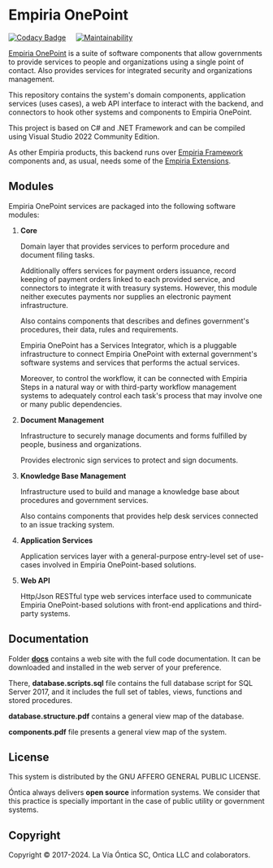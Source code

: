 ﻿# Empiria OnePoint

[![Codacy Badge](https://app.codacy.com/project/badge/Grade/5b3ebddf0bce44188ad00877840a18f6)](https://www.codacy.com/gh/Ontica/Empiria.OnePoint/dashboard?utm_source=github.com&amp;utm_medium=referral&amp;utm_content=Ontica/Empiria.OnePoint&amp;utm_campaign=Badge_Grade) &nbsp; &nbsp; [![Maintainability](https://api.codeclimate.com/v1/badges/a66f2027efa4d2091661/maintainability)](https://codeclimate.com/github/Ontica/Empiria.OnePoint/maintainability)

[Empiria OnePoint](http://www.ontica.org/) is a suite of software components that allow governments
to provide services to people and organizations using a single point of contact. Also provides services
for integrated security and organizations management.

This repository contains the system's domain components, application services (uses cases),
a web API interface to interact with the backend, and connectors to hook other systems and components
to Empiria OnePoint.

This project is based on C# and .NET Framework and can be compiled using Visual Studio 2022 Community Edition.

As other Empiria products, this backend runs over [Empiria Framework](https://github.com/Ontica/Empiria.Core)
components and, as usual, needs some of the [Empiria Extensions](https://github.com/Ontica/Empiria.Extensions).

## Modules

Empiria OnePoint services are packaged into the following software modules:

1.  **Core**

    Domain layer that provides services to perform procedure and document filing tasks.

    Additionally offers services for payment orders issuance, record keeping of payment orders linked to each
    provided service, and connectors to integrate it with treasury systems. However, this module neither executes
    payments nor supplies an electronic payment infrastructure.

    Also contains components that describes and defines government's procedures, their data, rules and requirements.

    Empiria OnePoint has a Services Integrator, which is a pluggable infrastructure to connect Empiria OnePoint
    with external government's software systems and services that performs the actual services.

    Moreover, to control the workflow, it can be connected with Empiria Steps in a natural way or with third-party
    workflow management systems to adequately control each task's process that may involve one or many public
    dependencies.

2.  **Document Management**

    Infrastructure to securely manage documents and forms fulfilled by people, business and organizations.

    Provides electronic sign services to protect and sign documents.

3.  **Knowledge Base Management**

    Infrastructure used to build and manage a knowledge base about procedures and government services.

    Also contains components that provides help desk services connected to an issue tracking system.

4.  **Application Services**

    Application services layer with a general-purpose entry-level set of use-cases involved in
    Empiria OnePoint-based solutions.

5.  **Web API**

    Http/Json RESTful type web services interface used to communicate Empiria OnePoint-based solutions with
    front-end applications and third-party systems.

## Documentation

Folder [**docs**](https://github.com/Ontica/Empiria.OnePoint/tree/master/docs) contains a web site with
the full code documentation. It can be downloaded and installed in the web server of your preference.

There, **database.scripts.sql** file contains the full database script for SQL Server 2017, and it includes
the full set of tables, views, functions and stored procedures.

**database.structure.pdf** contains a general view map of the database.

**components.pdf** file presents a general view map of the system.

## License

This system is distributed by the GNU AFFERO GENERAL PUBLIC LICENSE.

Óntica always delivers **open source** information systems. We consider that this practice is specially
important in the case of public utility or government systems.

## Copyright

Copyright © 2017-2024. La Vía Óntica SC, Ontica LLC and colaborators.

